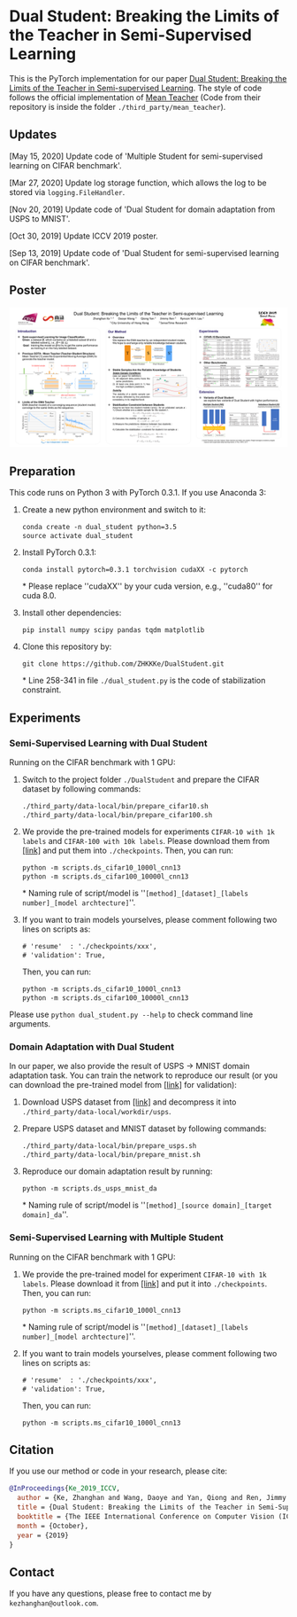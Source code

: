 # Dual Student: Breaking the Limits of the Teacher in Semi-Supervised Learning


This is the PyTorch implementation for our paper [Dual Student: Breaking the Limits of the Teacher in Semi-supervised Learning](https://arxiv.org/abs/1909.01804). 
The style of code follows the official implementation of [Mean Teacher](https://github.com/CuriousAI/mean-teacher) (Code from their repository is inside the folder `./third_party/mean_teacher`). 


## Updates
[May 15, 2020] Update code of 'Multiple Student for semi-supervised learning on CIFAR benchmark'.

[Mar 27, 2020] Update log storage function, which allows the log to be stored via `logging.FileHandler`.

[Nov 20, 2019] Update code of 'Dual Student for domain adaptation from USPS to MNIST'.

[Oct 30, 2019] Update ICCV 2019 poster.

[Sep 13, 2019] Update code of 'Dual Student for semi-supervised learning on CIFAR benchmark'.

## Poster
![DualStudent ICCV Poster](poster.png)

## Preparation
This code runs on Python 3 with PyTorch 0.3.1. If you use Anaconda 3:
1. Create a new python environment and switch to it:
    ```
    conda create -n dual_student python=3.5
    source activate dual_student
    ```

2. Install PyTorch 0.3.1:
    ```
    conda install pytorch=0.3.1 torchvision cudaXX -c pytorch
    ```
    \* Please replace ''cudaXX'' by your cuda version, e.g., ''cuda80'' for cuda 8.0.

3. Install other dependencies:
    ```
    pip install numpy scipy pandas tqdm matplotlib
    ```

4. Clone this repository by:
    ```
    git clone https://github.com/ZHKKKe/DualStudent.git
    ```
    \* Line 258-341 in file `./dual_student.py` is the code of stabilization constraint.


## Experiments

### Semi-Supervised Learning with Dual Student
Running on the CIFAR benchmark with 1 GPU:
1. Switch to the project folder `./DualStudent` and prepare the CIFAR dataset by following commands:
    ```
    ./third_party/data-local/bin/prepare_cifar10.sh
    ./third_party/data-local/bin/prepare_cifar100.sh
    ```

2. We provide the pre-trained models for experiments `CIFAR-10 with 1k labels` and `CIFAR-100 with 10k labels`. Please download them from [[link]](https://drive.google.com/drive/folders/1-XOwxK13VOK8e7dlC2CMPN_1aRspy2Wr?usp=sharing) and put them into `./checkpoints`. Then, you can run:
    ```
    python -m scripts.ds_cifar10_1000l_cnn13
    python -m scripts.ds_cifar100_10000l_cnn13
    ```
    \* Naming rule of script/model is ''`[method]_[dataset]_[labels number]_[model archtecture]`''.

3. If you want to train models yourselves, please comment following two lines on scripts as:

    ```
    # 'resume'  : './checkpoints/xxx',
    # 'validation': True,
    ```
    Then, you can run:
    ```
    python -m scripts.ds_cifar10_1000l_cnn13
    python -m scripts.ds_cifar100_10000l_cnn13
    ```

Please use `python dual_student.py --help` to check command line arguments.

### Domain Adaptation with Dual Student
In our paper, we also provide the result of USPS -> MNIST domain adaptation task.
You can train the network to reproduce our result (or you can download the pre-trained model from [[link]](https://drive.google.com/drive/folders/1AjGfiw7U8grEhNBZVHXlk0h1W_u7sVKs?usp=sharing) for validation):

1. Download USPS dataset from [[link]](https://www.kaggle.com/bistaumanga/usps-dataset) and decompress it into `./third_party/data-local/workdir/usps`.

2. Prepare USPS dataset and MNIST dataset by following commands:
    ```
    ./third_party/data-local/bin/prepare_usps.sh
    ./third_party/data-local/bin/prepare_mnist.sh
    ```

3. Reproduce our domain adaptation result by running:
    ```
    python -m scripts.ds_usps_mnist_da
    ```
    \* Naming rule of script/model is ''`[method]_[source domain]_[target domain]_da`''.


### Semi-Supervised Learning with Multiple Student
Running on the CIFAR benchmark with 1 GPU:

1. We provide the pre-trained model for experiment `CIFAR-10 with 1k labels`. Please download it from [[link]](https://drive.google.com/drive/folders/1AjGfiw7U8grEhNBZVHXlk0h1W_u7sVKs?usp=sharing) and put it into `./checkpoints`. Then, you can run:
    ```
    python -m scripts.ms_cifar10_1000l_cnn13
    ```
    \* Naming rule of script/model is ''`[method]_[dataset]_[labels number]_[model archtecture]`''.

3. If you want to train models yourselves, please comment following two lines on scripts as:

    ```
    # 'resume'  : './checkpoints/xxx',
    # 'validation': True,
    ```
    Then, you can run:
    ```
    python -m scripts.ms_cifar10_1000l_cnn13
    ```

## Citation
If you use our method or code in your research, please cite:
```bibtex
@InProceedings{Ke_2019_ICCV,
  author = {Ke, Zhanghan and Wang, Daoye and Yan, Qiong and Ren, Jimmy and Lau, Rynson W.H.},
  title = {Dual Student: Breaking the Limits of the Teacher in Semi-Supervised Learning},
  booktitle = {The IEEE International Conference on Computer Vision (ICCV)},
  month = {October},
  year = {2019}
}
```

## Contact
If you have any questions, please free to contact me by ```kezhanghan@outlook.com```.
